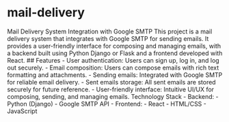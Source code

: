# mail-delivery
Mail Delivery System Integration with Google SMTP  This project is a mail delivery system that integrates with Google SMTP for sending emails. It provides a user-friendly interface for composing and managing emails, with a backend built using Python Django or Flask and a frontend developed with React.  ## Features  - User authentication: Users can sign up, log in, and log out securely. - Email composition: Users can compose emails with rich text formatting and attachments. - Sending emails: Integrated with Google SMTP for reliable email delivery. - Sent emails storage: All sent emails are stored securely for future reference. - User-friendly interface: Intuitive UI/UX for composing, sending, and managing emails. Technology Stack  - Backend:   - Python (Django)   - Google SMTP API - Frontend:   - React   - HTML/CSS   - JavaScript
